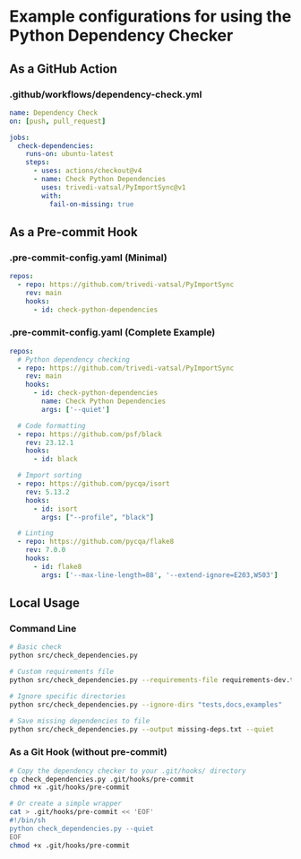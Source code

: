# Example configurations for using the Python Dependency Checker

## As a GitHub Action

### .github/workflows/dependency-check.yml
```yaml
name: Dependency Check
on: [push, pull_request]

jobs:
  check-dependencies:
    runs-on: ubuntu-latest
    steps:
      - uses: actions/checkout@v4
      - name: Check Python Dependencies
        uses: trivedi-vatsal/PyImportSync@v1
        with:
          fail-on-missing: true
```

## As a Pre-commit Hook

### .pre-commit-config.yaml (Minimal)
```yaml
repos:
  - repo: https://github.com/trivedi-vatsal/PyImportSync
    rev: main
    hooks:
      - id: check-python-dependencies
```

### .pre-commit-config.yaml (Complete Example)
```yaml
repos:
  # Python dependency checking
  - repo: https://github.com/trivedi-vatsal/PyImportSync
    rev: main
    hooks:
      - id: check-python-dependencies
        name: Check Python Dependencies
        args: ['--quiet']

  # Code formatting
  - repo: https://github.com/psf/black
    rev: 23.12.1
    hooks:
      - id: black

  # Import sorting
  - repo: https://github.com/pycqa/isort
    rev: 5.13.2
    hooks:
      - id: isort
        args: ["--profile", "black"]

  # Linting
  - repo: https://github.com/pycqa/flake8
    rev: 7.0.0
    hooks:
      - id: flake8
        args: ['--max-line-length=88', '--extend-ignore=E203,W503']
```

## Local Usage

### Command Line
```bash
# Basic check
python src/check_dependencies.py

# Custom requirements file
python src/check_dependencies.py --requirements-file requirements-dev.txt

# Ignore specific directories
python src/check_dependencies.py --ignore-dirs "tests,docs,examples"

# Save missing dependencies to file
python src/check_dependencies.py --output missing-deps.txt --quiet
```

### As a Git Hook (without pre-commit)
```bash
# Copy the dependency checker to your .git/hooks/ directory
cp check_dependencies.py .git/hooks/pre-commit
chmod +x .git/hooks/pre-commit

# Or create a simple wrapper
cat > .git/hooks/pre-commit << 'EOF'
#!/bin/sh
python check_dependencies.py --quiet
EOF
chmod +x .git/hooks/pre-commit
```